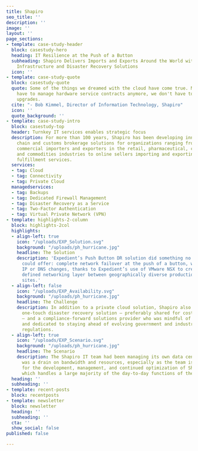 ```yaml
---
title: Shapiro
seo_title: ''
description: ''
image: ''
layout: ''
page_sections:
- template: case-study-header
  block: casestudy-hero
  heading: IT Resilience at the Push of a Button
  subheading: Shapiro Delivers Imports and Exports Around the World with Expedient’s
    Infrastructure and Disaster Recovery Solutions
  icon: ''
- template: case-study-quote
  block: casestudy-quote
  quote: Some of the things we dreamed with the cloud have come true. My team doesn't
    have to manage hardware service contracts anymore, we don't have to worry about
    upgrades.
  cite: "- Bob Kimmel, Director of Information Technology, Shapiro"
  icon: ''
  quote_background: ''
- template: case-study-intro
  block: casestudy-top
  header: Turnkey IT services enables strategic focus
  description: For more than 100 years, Shapiro has been developing innovative supply
    chain and customs brokerage solutions for organizations ranging from traditional
    commercial importers and exporters in the retail, pharmaceutical, consumer goods,
    and commodities industries to online sellers importing and exporting through third-party
    fulfillment services.
  services:
  - tag: Cloud
  - tag: Connectivity
  - tag: Private Cloud
  managedservices:
  - tag: Backups
  - tag: Dedicated Firewall Management
  - tag: Disaster Recovery as a Service
  - tag: Two-Factor Authentication
  - tag: Virtual Private Network (VPN)
- template: highlights-2-column
  block: highlights-2col
  highlights:
  - align-left: true
    icon: "/uploads/EXP_Solution.svg"
    background: "/uploads/ph_hurricane.jpg"
    headline: The Solution
    description: 'Expedient’s Push Button DR solution did something no other provider
      could offer: complete network failover at the push of a button, without any
      IP or DNS changes, thanks to Expedient’s use of VMware NSX to create a software
      defined networking layer between geographically diverse production and backup
      sites.'
  - align-left: false
    icon: "/uploads/EXP_Availability.svg"
    background: "/uploads/ph_hurricane.jpg"
    headline: The Challenge
    description: In addition to a private cloud solution, Shapiro also needed a robust,
      one-touch disaster recovery solution – preferably shared for cost-efficiency
      – and a compliance-forward solutions provider who was mindful of data security
      and dedicated to staying ahead of evolving government and industry compliance
      regulations.
  - align-left: true
    icon: "/uploads/EXP_Scenario.svg"
    background: "/uploads/ph_hurricane.jpg"
    headline: The Scenario
    description: The Shapiro IT team had been managing its own data centers, which
      was a drain on bandwidth and resources, especially as the team is also responsible
      for the development, management, and continued optimization of Shapiro 360°,
      which handles a large majority of the day-to-day functions of the company.
  heading: ''
  subheading: ''
- template: recent-posts
  block: recentposts
- template: newsletter
  block: newsletter
  heading: ''
  subheading: ''
  cta: ''
  show_social: false
published: false

---
```

